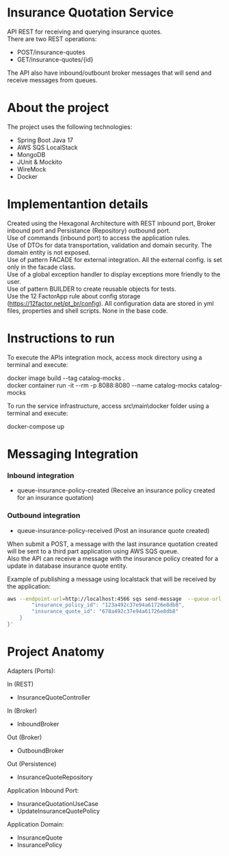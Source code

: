 # Insurance Quotation Service
API REST for receiving and querying insurance quotes.  
There are two REST operations: 
- POST/insurance-quotes
- GET/insurance-quotes/{id}

The API also have inbound/outbount broker messages that will send and receive messages from queues.  

# About the project

The project uses the following technologies:  
- Spring Boot Java 17
- AWS SQS LocalStack 
- MongoDB
- JUnit & Mockito
- WireMock
- Docker

# Implementantion details
Created using the Hexagonal Architecture with REST inbound port, Broker inbound port and Persistance (Repository) outbound port.  
Use of commands (inbound port) to access the application rules.  
Use of DTOs for data transportation, validation and domain security. The domain entity is not exposed.  
Use of pattern FACADE for external integration. All the external config. is set only in the facade class.  
Use of a global exception handler to display exceptions more friendly to the user.  
Use of pattern BUILDER to create reusable objects for tests.  
Use the 12 FactorApp rule about config storage (https://12factor.net/pt_br/config). All configuration data are stored in yml files, properties and shell scripts. None in the base code.  

# Instructions to run
To execute the APIs integration mock, access mock directory using a terminal and execute:  

docker image build --tag catalog-mocks .  
docker container run -it --rm -p 8088:8080 --name catalog-mocks catalog-mocks

To run the service infrastructure, access src\main\docker folder using a terminal and execute:  

docker-compose up

# Messaging Integration
### Inbound integration
- queue-insurance-policy-created (Receive an insurance policy created for an insurance quotation)
### Outbound integration
- queue-insurance-policy-received (Post an insurance quote created)

When submit a POST, a message with the last insurance quotation created will be sent to a third part application using AWS SQS queue.  
Also the API can receive a message with the insurance policy created for a update in database insurance quote entity.  

Example of publishing a message using localstack that will be received by the application:

```bash
aws --endpoint-url=http://localhost:4566 sqs send-message  --queue-url http://localhost:4566/000000000000/queue-insurance-policy-created  --profile localstack  --message-body '{
		"insurance_policy_id": "123a492c37e94a61726e8db8",
		"insurance_quote_id": "678a492c37e94a61726e8db8"
	}
}'
```

# Project Anatomy

Adapters (Ports):

In (REST)
- InsuranceQuoteController

In (Broker)
- InboundBroker

Out (Broker)
- OutboundBroker

Out (Persistence)
- InsuranceQuoteRepository

Application Inbound Port:
- InsuranceQuotationUseCase
- UpdateInsuranceQuotePolicy

Application Domain:
- InsuranceQuote
- InsurancePolicy


